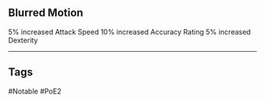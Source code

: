 ## Blurred Motion
5% increased Attack Speed
10% increased Accuracy Rating
5% increased Dexterity

---
## Tags
#Notable
#PoE2
